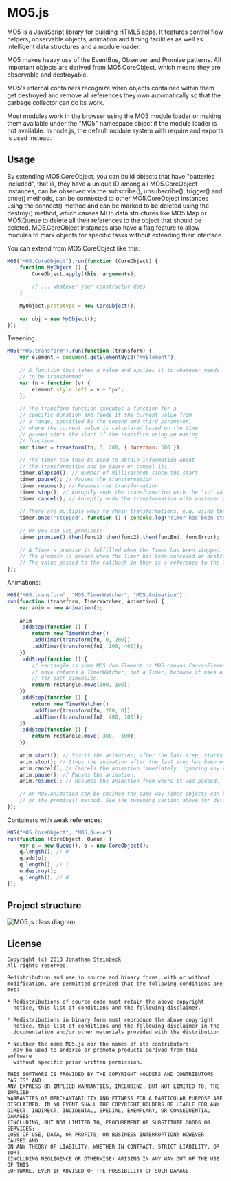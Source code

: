 # MO5.js #

MO5 is a JavaScript library for building HTML5 apps. It features control flow helpers, 
observable objects, animation and timing facilities as well as intelligent data 
structures and a module loader.

MO5 makes heavy use of the EventBus, Observer and Promise patterns. All important
objects are derived from MO5.CoreObject, which means they are observable and destroyable.

MO5's internal containers recognize when objects contained within them get destroyed
and remove all references they own automatically so that the garbage collector can
do its work.

Most modules work in the browser using the MO5 module loader or making them available under
the "MO5" namespace object if the module loader is not available. In node.js, the default
module system with require and exports is used instead.


## Usage ##

By extending MO5.CoreObject, you can build objects that have "batteries included", that 
is, they have a unique ID among all MO5.CoreObject instances, can be observed via the
subscribe(), unsubscribe(), trigger() and once() methods, can be connected to other
MO5.CoreObject instances using the connect() method and can be marked to be deleted 
using the destroy() method, which causes MO5 data structures like MO5.Map or 
MO5.Queue to delete all their references to the object that should be deleted. 
MO5.CoreObject instances also have a flag feature to allow modules to mark objects for
specific tasks without extending their interface.

You can extend from MO5.CoreObject like this:

```javascript
MO5("MO5.CoreObject").run(function (CoreObject) {
    function MyObject () {
        CoreObject.apply(this, arguments);
        
        // ... whatever your constructor does
    }
    
    MyObject.prototype = new CoreObject();
    
    var obj = new MyObject();
});
```

Tweening:

```javascript
MO5("MO5.transform").run(function (transform) {
    var element = document.getElementById("MyElement");
    
    // A function that takes a value and applies it to whatever needs
    // to be transformed:
    var fn = function (v) {
        element.style.left = v + "px";
    };
    
    // The transform function executes a function for a
    // specific duration and feeds it the current value from
    // a range, specified by the second and third parameter,
    // where the current value is calculated based on the time
    // passed since the start of the transform using an easing
    // function.
    var timer = transform(fn, 0, 200, { duration: 500 });
    
    // The timer can then be used to obtain information about
    // the transformation and to pause or cancel it:
    timer.elapsed(); // Number of milliseconds since the start
    timer.pause(); // Pauses the transformation
    timer.resume(); // Resumes the transformation
    timer.stop(); // Abruptly ends the transformation with the "to" value.
    timer.cancel(); // Abruptly ends the transformation with whatever the current value is.
    
    // There are multiple ways to chain transformations, e.g. using the Timer's event bus:
    timer.once("stopped", function () { console.log("Timer has been stopped."); });
    
    // Or you can use promises:
    timer.promise().then(func1).then(func2).then(funcEnd, funcError);
    
    // A Timer's promise is fulfilled when the Timer has been stopped.
    // The promise is broken when the Timer has been canceled or destroyed.
    // The value passed to the callback in then is a reference to the Timer itself.
});
```

Animations:

```javascript
MO5("MO5.transform", "MO5.TimerWatcher", "MO5.Animation").
run(function (transform, TimerWatcher, Animation) {
    var anim = new Animation();
    
    anim
    .addStep(function () {
        return new TimerWatcher()
        .addTimer(transform(fn, 0, 200))
        .addTimer(transform(fn2, 100, 400));
    })
    .addStep(function () {
        // rectangle is some MO5.dom.Element or MO5.canvas.CanvasElement;
        // move returns a TimerWatcher, not a Timer, because it uses a transformation
        // for each dimension.
        return rectangle.move(300, 100);
    })
    .addStep(function () {
        return new TimerWatcher()
        .addTimer(transform(fn, 200, 0))
        .addTimer(transform(fn2, 400, 100));
    })
    .addStep(function () {
        return rectangle.move(-300, -100);
    });
    
    anim.start(); // Starts the animation; after the last step, starts at the first step again.
    anim.stop(); // Stops the animation after the last step has been executed.
    anim.cancel(); // Cancels the animation immediately, ignoring any remaining steps in the current queue.
    anim.pause(); // Pauses the animation.
    anim.resume(); // Resumes the animation from where it was paused.
    
    // An MO5.Animation can be chained the same way Timer objects can be chained by either using the bus
    // or the promise() method. See the tweening section above for details.
});
```

Containers with weak references:

```javascript
MO5("MO5.CoreObject", "MO5.Queue").
run(function (CoreObject, Queue) {
    var q = new Queue(), o = new CoreObject();
    q.length(); // 0
    q.add(o);
    q.length(); // 1
    o.destroy();
    q.length(); // 0
});
```


## Project structure ##

![MO5.js class diagram](https://iiyo.org/MO5.js/images/structure.jpg)


## License ##

    Copyright (c) 2013 Jonathan Steinbeck
    All rights reserved.

    Redistribution and use in source and binary forms, with or without
    modification, are permitted provided that the following conditions are met:
    
    * Redistributions of source code must retain the above copyright
      notice, this list of conditions and the following disclaimer.

    * Redistributions in binary form must reproduce the above copyright
      notice, this list of conditions and the following disclaimer in the
      documentation and/or other materials provided with the distribution.

    * Neither the name MO5.js nor the names of its contributors 
      may be used to endorse or promote products derived from this software 
      without specific prior written permission.

    THIS SOFTWARE IS PROVIDED BY THE COPYRIGHT HOLDERS AND CONTRIBUTORS "AS IS" AND
    ANY EXPRESS OR IMPLIED WARRANTIES, INCLUDING, BUT NOT LIMITED TO, THE IMPLIED
    WARRANTIES OF MERCHANTABILITY AND FITNESS FOR A PARTICULAR PURPOSE ARE
    DISCLAIMED. IN NO EVENT SHALL THE COPYRIGHT HOLDERS BE LIABLE FOR ANY
    DIRECT, INDIRECT, INCIDENTAL, SPECIAL, EXEMPLARY, OR CONSEQUENTIAL DAMAGES
    (INCLUDING, BUT NOT LIMITED TO, PROCUREMENT OF SUBSTITUTE GOODS OR SERVICES;
    LOSS OF USE, DATA, OR PROFITS; OR BUSINESS INTERRUPTION) HOWEVER CAUSED AND
    ON ANY THEORY OF LIABILITY, WHETHER IN CONTRACT, STRICT LIABILITY, OR TORT
    (INCLUDING NEGLIGENCE OR OTHERWISE) ARISING IN ANY WAY OUT OF THE USE OF THIS
    SOFTWARE, EVEN IF ADVISED OF THE POSSIBILITY OF SUCH DAMAGE.